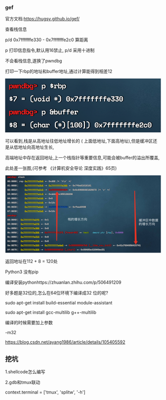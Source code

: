 

### gef

官方文档:https://hugsy.github.io/gef/

查看栈信息 

p/d 0x7fffffffe330 -  0x7fffffffe2c0 算距离

p 打印信息指令,默认用16禁止, p/d 采用十进制

不会看栈信息,遂换了pwndbg

打印一下rbp的地址和buffer地址,通过计算能得到相差12

![image-20220911194446504](../images/image-20220911194446504.png)

可以看到,栈是从高地址往低地址增长的 ( 上面低地址,下面高地址),但是缓冲区还是从低地址向高地址生长,

高端地址中存在返回地址,上一个栈指针等重要信息,可能会被buffer的溢出所覆盖,

此处差一张图,(可参考 《计算机安全导论 深度实践》65页)

![image-20220911194410154](../images/image-20220911194410154.png)

返回地址在112 + 8 = 120处







Python3 没有pip

编译安装pythonhttps://zhuanlan.zhihu.com/p/506491209



好多题是32位的,怎么在64位环境下编译成32 位的呢?

sudo apt-get install build-essential module-assistant 

sudo apt-get install gcc-multilib g++-multilib  

编译的时候需要加上参数

-m32

https://blog.csdn.net/ayang1986/article/details/105405592





## 挖坑

1.shellcode怎么编写



2.gdb和tmux联动

context.terminal = ['tmux', 'splitw', '-h']

